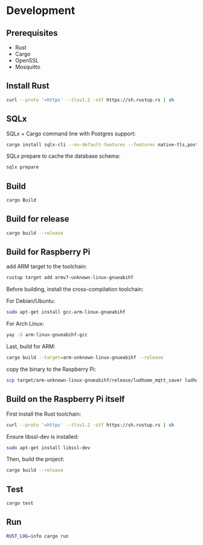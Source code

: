 # Development

## Prerequisites

- Rust
- Cargo
- OpenSSL
- Mosquitto

## Install Rust

```bash
curl --proto '=https' --tlsv1.2 -sSf https://sh.rustup.rs | sh
```

## SQLx

SQLx + Cargo command line with Postgres support:

```bash
cargo install sqlx-cli --no-default-features --features native-tls,postgres
```

SQLx prepare to cache the database schema:

```bash
sqlx prepare
```

## Build

```bash
cargo Build
```

## Build for release

```bash
cargo build --release
```

## Build for Raspberry Pi

add ARM target to the toolchain:

```bash
rustup target add armv7-unknown-linux-gnueabihf
```

Before building, install the cross-compilation toolchain:

For Debian/Ubuntu:

```bash
sudo apt-get install gcc-arm-linux-gnueabihf
```

For Arch Linux:

```bash
yay -S arm-linux-gnueabihf-gcc
```

Last, build for ARM:

```bash
cargo build --target=arm-unknown-linux-gnueabihf --release
```

copy the binary to the Raspberry Pi:

```bash
scp target/arm-unknown-linux-gnueabihf/release/ludhome_mqtt_saver ludhome@ludhome:/mnt/data/ludhome/
```

## Build on the Raspberry Pi itself

First install the Rust toolchain:

```bash
curl --proto '=https' --tlsv1.2 -sSf https://sh.rustup.rs | sh
```

Ensure libssl-dev is installed:

```bash
sudo apt-get install libssl-dev
```

Then, build the project:

```bash
cargo build --release
```

## Test

```bash
cargo test
```

## Run

```bash
RUST_LOG=info cargo run
```

